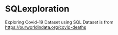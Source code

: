 # SQLexploration
Exploring Covid-19 Dataset using SQL
Dataset is from https://ourworldindata.org/covid-deaths
